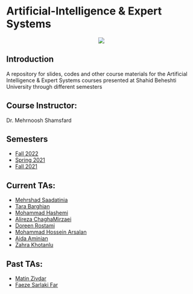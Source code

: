 # Artificial-Intelligence & Expert Systems

<p align="center">
  <img src="https://github.com/SBU-CE/Artificial-Intelligence/blob/main/images/course-logo.jpg">	
</p>

## Introduction

A repository for slides, codes and other course materials for the Artificial Intelligence & Expert Systems courses presented at Shahid Beheshti University through different semesters

## Course Instructor:
Dr. Mehrnoosh Shamsfard

## Semesters
* [Fall 2022](https://github.com/SBU-CE/Artificial-Intelligence/tree/main/2022%20-%20Fall)
* [Spring 2021](https://github.com/SBU-CE/Artificial-Intelligence/tree/main/2022%20-%20Spring)
* [Fall 2021](https://github.com/SBU-CE/Artificial-Intelligence/tree/main/2021%20-%20Fall)


## Current TAs:
* [Mehrshad Saadatinia](https://github.com/mehrshad-sdtn)
* [Tara Barghian](https://github.com/taraBarghian)
* [Mohammad Hashemi](https://github.com/mohammadhashemii)
* [Alireza ChaghaMirzaei](https://github.com/achm25)
* [Doreen Rostami](https://github.com/DorreenRostami)
* [Mohammad Hossein Arsalan](https://github.com/ARSERLIN)
* [Aida Aminian](https://github.com/aidaaminian)
* [Zahra Khotanlu](https://github.com/zkhotanlou)

## Past TAs:
* [Matin Zivdar](https://github.com/zivdar001matin)
* [Faeze Sarlaki Far](https://github.com/faezesarlakifar)
   

